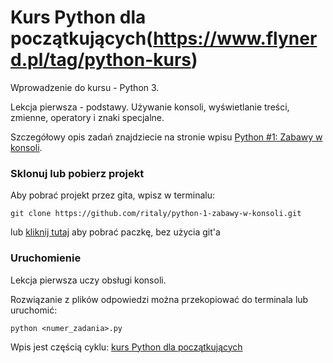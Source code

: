 # Kurs Python dla początkujących(https://www.flynerd.pl/tag/python-kurs)

Wprowadzenie do kursu - Python 3.

Lekcja pierwsza - podstawy. Używanie konsoli, wyświetlanie treści, zmienne, operatory i znaki specjalne.

Szczegółowy opis zadań znajdziecie na stronie wpisu [Python #1: Zabawy w konsoli](https://www.flynerd.pl/2017/01/python-1-zabawy-w-konsoli.html).


### Sklonuj lub pobierz projekt

Aby pobrać projekt przez gita, wpisz w terminalu:

```
git clone https://github.com/ritaly/python-1-zabawy-w-konsoli.git
```

lub [kliknij tutaj](https://github.com/ritaly/python-1-zabawy-w-konsoli/archive/master.zip) aby pobrać paczkę, bez użycia git'a


### Uruchomienie

Lekcja pierwsza uczy obsługi konsoli.

Rozwiązanie z plików odpowiedzi można przekopiować do terminala lub uruchomić:
```
python <numer_zadania>.py
```

Wpis jest częścią cyklu: [kurs Python dla początkujących](https://www.flynerd.pl/tag/python-kurs)